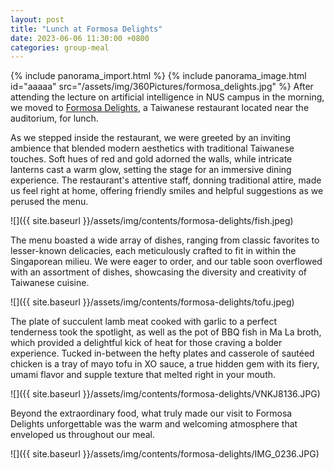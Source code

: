 ```yaml
---
layout: post
title: "Lunch at Formosa Delights"
date: 2023-06-06 11:30:00 +0800
categories: group-meal
---
```

{% include panorama_import.html %}
{% include panorama_image.html id="aaaaa" src="/assets/img/360Pictures/formosa_delights.jpg" %}
After attending the lecture on artificial intelligence in NUS campus in the morning, we moved to [Formosa Delights](http://www.formosadelights.com/), a Taiwanese restaurant located near the auditorium, for lunch.

As we stepped inside the restaurant, we were greeted by an inviting ambience that blended modern aesthetics with traditional Taiwanese touches. Soft hues of red and gold adorned the walls, while intricate lanterns cast a warm glow, setting the stage for an immersive dining experience. The restaurant's attentive staff, donning traditional attire, made us feel right at home, offering friendly smiles and helpful suggestions as we perused the menu.

![]({{ site.baseurl }}/assets/img/contents/formosa-delights/fish.jpeg)

The menu boasted a wide array of dishes, ranging from classic favorites to lesser-known delicacies, each meticulously crafted to fit in within the Singaporean milieu. We were eager to order, and our table soon overflowed with an assortment of dishes, showcasing the diversity and creativity of Taiwanese cuisine.

![]({{ site.baseurl }}/assets/img/contents/formosa-delights/tofu.jpeg)

The plate of succulent lamb meat cooked with garlic to a perfect tenderness took the spotlight, as well as the pot of BBQ fish in Ma La broth, which provided a delightful kick of heat for those craving a bolder experience. Tucked in-between the hefty plates and casserole of sautéed chicken is a tray of mayo tofu in XO sauce, a true hidden gem with its fiery, umami flavor and supple texture that melted right in your mouth.

![]({{ site.baseurl }}/assets/img/contents/formosa-delights/VNKJ8136.JPG)

Beyond the extraordinary food, what truly made our visit to Formosa Delights unforgettable was the warm and welcoming atmosphere that enveloped us throughout our meal.

![]({{ site.baseurl }}/assets/img/contents/formosa-delights/IMG_0236.JPG)
